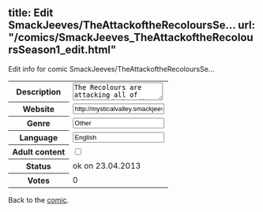 title: Edit SmackJeeves/TheAttackoftheRecoloursSe...
url: "/comics/SmackJeeves_TheAttackoftheRecoloursSeason1_edit.html"
---
Edit info for comic SmackJeeves/TheAttackoftheRecoloursSe...

<form name="comic" action="http://gaepostmail.appengine.com/comic" name="post">
<table class="comicinfo">
<tr>
<th>Description</th><td><textarea name="description">The Recolours are attacking all of Mobius and the edits will have to eliminate them. Flash, Leeroy and Kedar500 are creating the recolors and sending them out to fight but Sonic, Josephk and the others are preventing them from succeeding. Will they save the world from whatever Flash and Kedar500 are planning. Then read the Seasons and find out. Warning: Mild Language may be used Updates on Saturdays and Wednesdays; During School days I will update randomly on the weekends.</textarea></td>
</tr>
<tr>
<th>Website</th><td><input type="text" name="url" value="http://mysticalvalley.smackjeeves.com/comics/"/></td>
</tr>
<tr>
<th>Genre</th><td><input type="text" name="genre" value="Other"/></td>
</tr>
<tr>
<th>Language</th><td><input type="text" name="language" value="English"/></td>
</tr>
<tr>
<th>Adult content</th><td><input type="checkbox" name="adult" value="adult" /></td>
</tr>
<tr>
<th>Status</th><td>ok on 23.04.2013</td>
</tr>
<tr>
<th>Votes</th><td>0</div></td>
</tr>
</table>
</form>

Back to the [comic](/comics/SmackJeeves_TheAttackoftheRecoloursSeason1.html).

